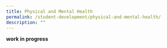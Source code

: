 ```yaml
---
title: Physical and Mental Health
permalink: /student-development/physical-and-mental-health/
description: ""
---
```

<p><b>work in progress</b></p>
